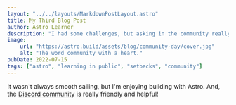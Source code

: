 ```yaml
---
layout: "../../layouts/MarkdownPostLayout.astro"
title: My Third Blog Post
author: Astro Learner
description: "I had some challenges, but asking in the community really helped!"
image:
    url: "https://astro.build/assets/blog/community-day/cover.jpg"
    alt: "The word community with a heart."
pubDate: 2022-07-15
tags: ["astro", "learning in public", "setbacks", "community"]
---
```


It wasn't always smooth sailing, but I'm enjoying building with Astro. And, the [Discord community](https://astro.build/chat) is really friendly and helpful!
